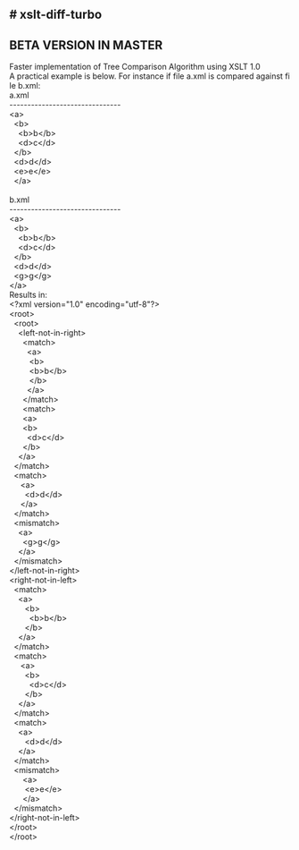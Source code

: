 #&nbsp;xslt-diff-turbo
---------------------------
BETA VERSION IN MASTER
---------------------------
Faster&nbsp;implementation&nbsp;of&nbsp;Tree&nbsp;Comparison&nbsp;Algorithm&nbsp;using&nbsp;XSLT&nbsp;1.0<br/>
A&nbsp;practical&nbsp;example&nbsp;is&nbsp;below.&nbsp;For&nbsp;instance&nbsp;if&nbsp;file&nbsp;a.xml&nbsp;is&nbsp;compared&nbsp;against&nbsp;file&nbsp;b.xml:<br/>
a.xml<br/>
-------------------------------<br/>
&lt;a&gt;<br/>
  &nbsp;&nbsp;&lt;b&gt;<br/>
    &nbsp;&nbsp;&nbsp;&nbsp;&lt;b&gt;b&lt;/b&gt;<br/>
    &nbsp;&nbsp;&nbsp;&nbsp;&lt;d&gt;c&lt;/d&gt;<br/>
  &nbsp;&nbsp;&lt;/b&gt;<br/>
  &nbsp;&nbsp;&lt;d&gt;d&lt;/d&gt;<br/>
  &nbsp;&nbsp;&lt;e&gt;e&lt;/e&gt;<br/>
&nbsp;&nbsp;&lt;/a&gt;<br/>
<br/>
b.xml<br/>
-------------------------------<br/>
&lt;a&gt;<br/>
  &nbsp;&nbsp;&lt;b&gt;<br/>
    &nbsp;&nbsp;&nbsp;&nbsp;&lt;b&gt;b&lt;/b&gt;<br/>
    &nbsp;&nbsp;&nbsp;&nbsp;&lt;d&gt;c&lt;/d&gt;<br/>
  &nbsp;&nbsp;&lt;/b&gt;<br/>
  &nbsp;&nbsp;&lt;d&gt;d&lt;/d&gt;<br/>
  &nbsp;&nbsp;&lt;g&gt;g&lt;/g&gt;<br/>
&lt;/a&gt;<br/>
Results in:<br/>
&lt;?xml version="1.0" encoding="utf-8"?&gt;<br/>
&lt;root&gt;<br/>
  &nbsp;&nbsp;&lt;root&gt;<br/>
    &nbsp;&nbsp;&nbsp;&nbsp;&lt;left-not-in-right&gt;<br/>
      &nbsp;&nbsp;&nbsp;&nbsp;&nbsp;&nbsp;&lt;match&gt;<br/>
        &nbsp;&nbsp;&nbsp;&nbsp;&nbsp;&nbsp;&nbsp;&nbsp;&lt;a&gt;<br/>
          &nbsp;&nbsp;&nbsp;&nbsp;&nbsp;&nbsp;&nbsp;&nbsp;&nbsp;&lt;b&gt;<br/>
            &nbsp;&nbsp;&nbsp;&nbsp;&nbsp;&nbsp;&nbsp;&nbsp;&nbsp;&lt;b&gt;b&lt;/b&gt;<br/>
          &nbsp;&nbsp;&nbsp;&nbsp;&nbsp;&nbsp;&nbsp;&nbsp;&nbsp;&lt;/b&gt;<br/>
        &nbsp;&nbsp;&nbsp;&nbsp;&nbsp;&nbsp;&nbsp;&nbsp;&lt;/a&gt;<br/>
      &nbsp;&nbsp;&nbsp;&nbsp;&nbsp;&nbsp;&lt;/match&gt;<br/>
      &nbsp;&nbsp;&nbsp;&nbsp;&nbsp;&nbsp;&lt;match&gt;<br/>
        &nbsp;&nbsp;&nbsp;&nbsp;&nbsp;&nbsp;&lt;a&gt;<br/>
          &nbsp;&nbsp;&nbsp;&nbsp;&nbsp;&nbsp;&lt;b&gt;<br/>
            &nbsp;&nbsp;&nbsp;&nbsp;&nbsp;&nbsp;&nbsp;&nbsp;&lt;d&gt;c&lt;/d&gt;<br/>
          &nbsp;&nbsp;&nbsp;&nbsp;&nbsp;&nbsp;&lt;/b&gt;<br/>
        &nbsp;&nbsp;&nbsp;&nbsp;&lt;/a&gt;<br/>
      &nbsp;&nbsp;&lt;/match&gt;<br/>
      &nbsp;&nbsp;&lt;match&gt;<br/>
        &nbsp;&nbsp;&nbsp;&nbsp;&nbsp;&lt;a&gt;<br/>
          &nbsp;&nbsp;&nbsp;&nbsp;&nbsp;&nbsp;&nbsp;&lt;d&gt;d&lt;/d&gt;<br/>
        &nbsp;&nbsp;&nbsp;&nbsp;&nbsp;&lt;/a&gt;<br/>
      &nbsp;&nbsp;&lt;/match&gt;<br/>
      &nbsp;&nbsp;&lt;mismatch&gt;<br/>
        &nbsp;&nbsp;&nbsp;&nbsp;&lt;a&gt;<br/>
          &nbsp;&nbsp;&nbsp;&nbsp;&nbsp;&nbsp;&lt;g&gt;g&lt;/g&gt;<br/>
        &nbsp;&nbsp;&nbsp;&nbsp;&lt;/a&gt;<br/>
      &nbsp;&nbsp;&lt;/mismatch&gt;<br/>
    &lt;/left-not-in-right&gt;<br/>
    &lt;right-not-in-left&gt;<br/>
      &nbsp;&nbsp;&lt;match&gt;<br/>
        &nbsp;&nbsp;&nbsp;&nbsp;&lt;a&gt;<br/>
          &nbsp;&nbsp;&nbsp;&nbsp;&nbsp;&nbsp;&nbsp;&lt;b&gt;<br/>
            &nbsp;&nbsp;&nbsp;&nbsp;&nbsp;&nbsp;&nbsp;&nbsp;&nbsp;&lt;b&gt;b&lt;/b&gt;<br/>
          &nbsp;&nbsp;&nbsp;&nbsp;&nbsp;&nbsp;&nbsp;&lt;/b&gt;<br/>
        &nbsp;&nbsp;&nbsp;&nbsp;&lt;/a&gt;<br/>
      &nbsp;&nbsp;&lt;/match&gt;<br/>
      &nbsp;&nbsp;&lt;match&gt;<br/>
        &nbsp;&nbsp;&nbsp;&nbsp;&nbsp;&lt;a&gt;<br/>
          &nbsp;&nbsp;&nbsp;&nbsp;&nbsp;&nbsp;&nbsp;&lt;b&gt;<br/>
            &nbsp;&nbsp;&nbsp;&nbsp;&nbsp;&nbsp;&nbsp;&nbsp;&nbsp;&lt;d&gt;c&lt;/d&gt;<br/>
          &nbsp;&nbsp;&nbsp;&nbsp;&nbsp;&nbsp;&nbsp;&lt;/b&gt;<br/>
        &nbsp;&nbsp;&nbsp;&nbsp;&lt;/a&gt;<br/>
      &nbsp;&nbsp;&lt;/match&gt;<br/>
      &nbsp;&nbsp;&lt;match&gt;<br/>
        &nbsp;&nbsp;&nbsp;&nbsp;&lt;a&gt;<br/>
          &nbsp;&nbsp;&nbsp;&nbsp;&nbsp;&nbsp;&nbsp;&lt;d&gt;d&lt;/d&gt;<br/>
        &nbsp;&nbsp;&nbsp;&nbsp;&lt;/a&gt;<br/>
      &nbsp;&nbsp;&lt;/match&gt;<br/>
      &nbsp;&nbsp;&lt;mismatch&gt;<br/>
        &nbsp;&nbsp;&nbsp;&nbsp;&nbsp;&nbsp;&lt;a&gt;<br/>
          &nbsp;&nbsp;&nbsp;&nbsp;&nbsp;&nbsp;&nbsp;&lt;e&gt;e&lt;/e&gt;<br/>
        &nbsp;&nbsp;&nbsp;&nbsp;&nbsp;&nbsp;&lt;/a&gt;<br/>
      &nbsp;&nbsp;&lt;/mismatch&gt;<br/>
    &lt;/right-not-in-left&gt;<br/>
  &lt;/root&gt;<br/>
&lt;/root&gt;<br/>
<br/>
